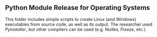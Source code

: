 ## Python Module Release for Operating Systems
This folder includes simple scripts to create Linux (and Windows) executables from source code, as well as its output. The researcher used *Pyinstaller*, but other compilers can be used (e.g. *Nuitka*, *Freeze*, etc.).